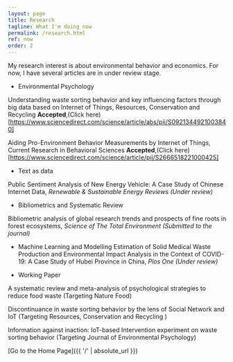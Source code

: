 ```yaml
---
layout: page
title: Research
tagline: What I'm doing now
permalink: /research.html
ref: now
order: 2
---
```


My research interest is about environmental behavior and economics. For now, I have several articles are in under review stage.

- Environmental Psychology

Understanding waste sorting behavior and key influencing factors through big data based on Internet of Things, 
Resources, Conservation and Recycling **Accepted**,(Click here)[https://www.sciencedirect.com/science/article/abs/pii/S0921344921003840]


Aiding Pro-Environment Behavior Measurements by Internet of Things,
Current Research in Behavioral Sciences **Accepted**,(Click here)[https://www.sciencedirect.com/science/article/pii/S2666518221000425]


- Text as data

Public Sentiment Analysis of New Energy Vehicle: A Case Study of Chinese Internet Data,
*Renewable & Sustainable Energy Reviews (Under review)*

- Bibliometrics and Systematic Review

Bibliometric analysis of global research trends and prospects of fine roots in forest ecosystems, *Science of The Total Environment (Submitted to the journal)*

- Machine Learning and Modelling
Estimation of Solid Medical Waste Production and Environmental Impact Analysis in the Context of COVID-19: A Case Study of Hubei Province in China, *Plos One (Under review)*


- Working Paper

A systematic review and meta-analysis of psychological strategies to reduce food waste (Targeting Nature Food)

Discontinuance in waste sorting behavior by the lens of Social Network and IoT (Targeting Resources, Conservation and Recycling )

Information against inaction: IoT-based Intervention experiment on waste sorting behavior (Targeting Journal of Environmental Psychology)


[Go to the Home Page]({{ '/' | absolute_url }})
